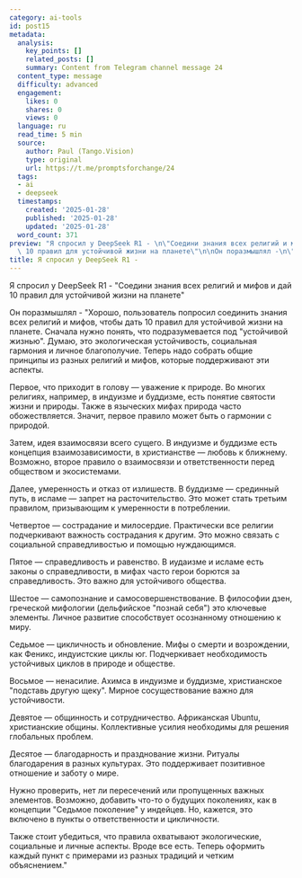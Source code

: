 ```yaml
---
category: ai-tools
id: post15
metadata:
  analysis:
    key_points: []
    related_posts: []
    summary: Content from Telegram channel message 24
  content_type: message
  difficulty: advanced
  engagement:
    likes: 0
    shares: 0
    views: 0
  language: ru
  read_time: 5 min
  source:
    author: Paul (Tango.Vision)
    type: original
    url: https://t.me/promptsforchange/24
  tags:
  - ai
  - deepseek
  timestamps:
    created: '2025-01-28'
    published: '2025-01-28'
    updated: '2025-01-28'
  word_count: 371
preview: "Я спросил у DeepSeek R1 - \n\"Соедини знания всех религий и мифов и дай\
  \ 10 правил для устойчивой жизни на планете\"\n\nОн поразмышлял -\n\"Хорошо, пользовате..."
title: Я спросил у DeepSeek R1 -
---
```


Я спросил у DeepSeek R1 - 
"Соедини знания всех религий и мифов и дай 10 правил для устойчивой жизни на планете"

Он поразмышлял -
"Хорошо, пользователь попросил соединить знания всех религий и мифов, чтобы дать 10 правил для устойчивой жизни на планете. Сначала нужно понять, что подразумевается под "устойчивой жизнью". Думаю, это экологическая устойчивость, социальная гармония и личное благополучие. Теперь надо собрать общие принципы из разных религий и мифов, которые поддерживают эти аспекты.

Первое, что приходит в голову — уважение к природе. Во многих религиях, например, в индуизме и буддизме, есть понятие святости жизни и природы. Также в языческих мифах природа часто обожествляется. Значит, первое правило может быть о гармонии с природой.

Затем, идея взаимосвязи всего сущего. В индуизме и буддизме есть концепция взаимозависимости, в христианстве — любовь к ближнему. Возможно, второе правило о взаимосвязи и ответственности перед обществом и экосистемами.

Далее, умеренность и отказ от излишеств. В буддизме — срединный путь, в исламе — запрет на расточительство. Это может стать третьим правилом, призывающим к умеренности в потреблении.

Четвертое — сострадание и милосердие. Практически все религии подчеркивают важность сострадания к другим. Это можно связать с социальной справедливостью и помощью нуждающимся.

Пятое — справедливость и равенство. В иудаизме и исламе есть законы о справедливости, в мифах часто герои борются за справедливость. Это важно для устойчивого общества.

Шестое — самопознание и самосовершенствование. В философии дзен, греческой мифологии (дельфийское "познай себя") это ключевые элементы. Личное развитие способствует осознанному отношению к миру.

Седьмое — цикличность и обновление. Мифы о смерти и возрождении, как Феникс, индуистские циклы юг. Подчеркивает необходимость устойчивых циклов в природе и обществе.

Восьмое — ненасилие. Ахимса в индуизме и буддизме, христианское "подставь другую щеку". Мирное сосуществование важно для устойчивости.

Девятое — общинность и сотрудничество. Африканская Ubuntu, христианские общины. Коллективные усилия необходимы для решения глобальных проблем.

Десятое — благодарность и празднование жизни. Ритуалы благодарения в разных культурах. Это поддерживает позитивное отношение и заботу о мире.

Нужно проверить, нет ли пересечений или пропущенных важных элементов. Возможно, добавить что-то о будущих поколениях, как в концепции "Седьмое поколение" у индейцев. Но, кажется, это включено в пункты о ответственности и цикличности.

Также стоит убедиться, что правила охватывают экологические, социальные и личные аспекты. Вроде все есть. Теперь оформить каждый пункт с примерами из разных традиций и четким объяснением."